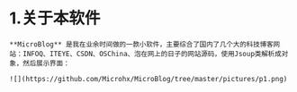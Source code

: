  
 # 1.关于本软件
    **MicroBlog** 是我在业余时间做的一款小软件，主要综合了国内了几个大的科技博客网站：INFOQ、ITEYE、CSDN、OSChina、泡在网上的日子的网站源码，使用Jsoup类解析成对象，然后展示界面：
	
	![](https://github.com/Microhx/MicroBlog/tree/master/pictures/p1.png)
	
